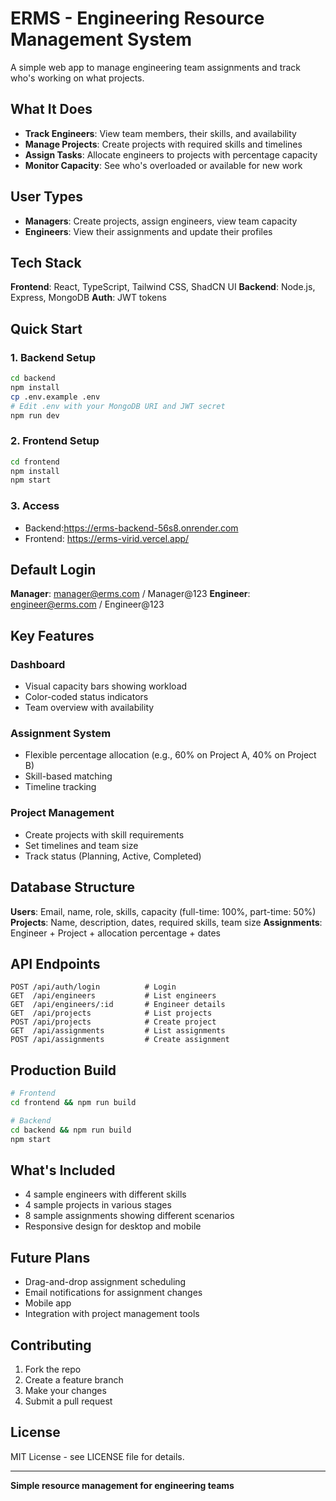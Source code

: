 # ERMS - Engineering Resource Management System

A simple web app to manage engineering team assignments and track who's working on what projects.

## What It Does

- **Track Engineers**: View team members, their skills, and availability
- **Manage Projects**: Create projects with required skills and timelines
- **Assign Tasks**: Allocate engineers to projects with percentage capacity
- **Monitor Capacity**: See who's overloaded or available for new work

## User Types

- **Managers**: Create projects, assign engineers, view team capacity
- **Engineers**: View their assignments and update their profiles

## Tech Stack

**Frontend**: React, TypeScript, Tailwind CSS, ShadCN UI
**Backend**: Node.js, Express, MongoDB
**Auth**: JWT tokens

## Quick Start

### 1. Backend Setup

```bash
cd backend
npm install
cp .env.example .env
# Edit .env with your MongoDB URI and JWT secret
npm run dev
```

### 2. Frontend Setup

```bash
cd frontend
npm install
npm start
```

### 3. Access

- Backend:https://erms-backend-56s8.onrender.com
- Frontend: https://erms-virid.vercel.app/

## Default Login

**Manager**: manager@erms.com / Manager@123
**Engineer**: engineer@erms.com / Engineer@123

## Key Features

### Dashboard

- Visual capacity bars showing workload
- Color-coded status indicators
- Team overview with availability

### Assignment System

- Flexible percentage allocation (e.g., 60% on Project A, 40% on Project B)
- Skill-based matching
- Timeline tracking

### Project Management

- Create projects with skill requirements
- Set timelines and team size
- Track status (Planning, Active, Completed)

## Database Structure

**Users**: Email, name, role, skills, capacity (full-time: 100%, part-time: 50%)
**Projects**: Name, description, dates, required skills, team size
**Assignments**: Engineer + Project + allocation percentage + dates

## API Endpoints

```
POST /api/auth/login          # Login
GET  /api/engineers           # List engineers
GET  /api/engineers/:id       # Engineer details
GET  /api/projects            # List projects
POST /api/projects            # Create project
GET  /api/assignments         # List assignments
POST /api/assignments         # Create assignment
```

## Production Build

```bash
# Frontend
cd frontend && npm run build

# Backend
cd backend && npm run build
npm start
```

## What's Included

- 4 sample engineers with different skills
- 4 sample projects in various stages
- 8 sample assignments showing different scenarios
- Responsive design for desktop and mobile

## Future Plans

- Drag-and-drop assignment scheduling
- Email notifications for assignment changes
- Mobile app
- Integration with project management tools

## Contributing

1. Fork the repo
2. Create a feature branch
3. Make your changes
4. Submit a pull request

## License

MIT License - see LICENSE file for details.

---

**Simple resource management for engineering teams**
